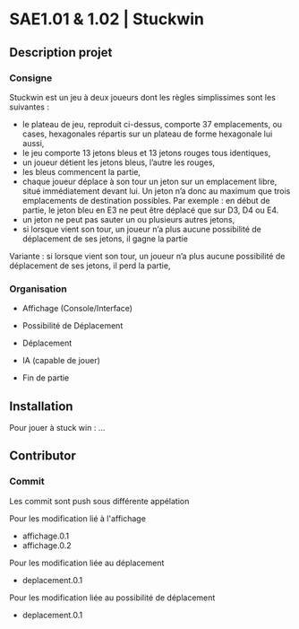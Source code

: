 # SAE1.01 & 1.02 | Stuckwin

## Description projet  

### Consigne 

Stuckwin est un jeu à deux joueurs dont les règles simplissimes sont les suivantes :

- le plateau de jeu, reproduit ci-dessus, comporte 37 emplacements, ou cases, hexagonales répartis sur un plateau de forme hexagonale lui aussi,
- le jeu comporte 13 jetons bleus et 13 jetons rouges tous identiques,
- un joueur détient les jetons bleus, l’autre les rouges,
- les bleus commencent la partie,
- chaque joueur déplace à son tour un jeton sur un emplacement libre, situé immédiatement devant lui. Un jeton n’a donc au maximum que trois emplacements de destination possibles. Par exemple : en début de partie, le jeton bleu en E3 ne peut être déplacé que sur D3, D4 ou E4.
- un jeton ne peut pas sauter un ou plusieurs autres jetons,
- si lorsque vient son tour, un joueur n’a plus aucune possibilité de déplacement de ses jetons, il gagne la partie

Variante : si lorsque vient son tour, un joueur n’a plus aucune possibilité de déplacement de ses jetons, il perd la partie,

### Organisation 

- Affichage (Console/Interface)

- Possibilité de Déplacement

- Déplacement 

- IA (capable de jouer)

- Fin de partie 

## Installation 

Pour jouer à stuck win : ...

## Contributor 

### Commit

Les commit sont push sous différente appélation 

Pour les modification lié à l'affichage
- affichage.0.1
- affichage.0.2

Pour les modification liée au déplacement
- deplacement.0.1

Pour les modification liée au possibilité de déplacement
- deplacement.0.1
